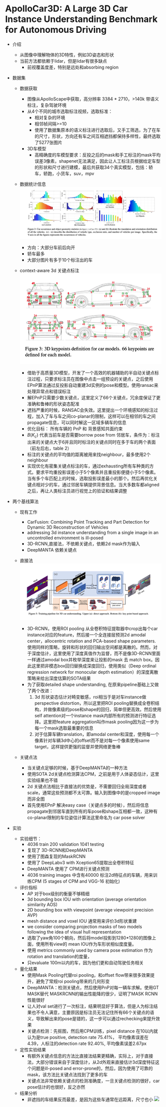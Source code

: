 # ApolloCar3D: A Large 3D Car Instance Understanding Benchmark for Autonomous Driving
* 介绍
    * 从图像中理解物体的3D特性，例如3D姿态和形状
    * 当前方法都依赖于lidar，但是lidar有很多缺点
        * 前视覆盖度差，特别是远处和absorbing region
* 数据集
    * 数据获取
        * 图像从ApolloScape中获取，高分辨率 3384 * 2710，>140k 带语义标注，复杂驾驶环境
        * 从4个不同的城市选取标注视频，选取标准：
            * 相对复杂的环境
            * 相邻帧间隔>=10
            * 使用了数据集原本的语义标注进行选取后，又手工筛选，为了在车的尺寸，形状，方向还有车之间互相遮挡都保持多样性，最终选取了5277张图片
        * 3D车模型
            * 高精确度的车模型要求：反投之后的mask和手工标注的mask平均误差3像素，shapenet无法满足，因此让人工标注员根据给定车型的形状和尺寸进行建模，最后共获取34个真实模型，包括：轿车，轿跑，小货车，suv，mpv
            
    * 数据统计信息
        ![](media/ApolloCar3DFig2.png)
        * 方向：大部分车前后向开
        * 轿车最多
        * 大部分图片有多于10个标注出的车
    * context-aware 3d 关键点标注
        ![](media/ApolloCar3DFig3.png)
        * 借助于高质量3D模型，开发了一个高效的机器辅助的半自动关键点标注过程，只要求标注员在图像中点击一组预设的关键点，之后使用EPnP算法通过反投影自动重建3d实例的pose和模型。使用ransac来处理异常点和错误标注
        * 解EPnP只需要少数关键点，这里定义了66个关键点，冗余度保证了更准确和鲁棒的形状姿态配准
        * 遮挡严重的时候，RANSAC会失效。这里提出一个环境感知的标注过程，加入了车与车之间co-planar的限制，这样可以在相邻的车之间propagate信息，可以同时解这一区域多辆车的信息
        * 优化目标： 所有车辆的 PnP 和 背景感知共面约束
        * $B(K_c)$ 代表当前车是否需要borrow pose from 邻居车，条件为：标注出来的关键点大于6并且同时标注的关键点同时在多于车的两个表面（前左后右，table 2）
        * 标注的关键点的平均值的距离被用来找neighbour，最多使用2个neighbour
        * 实现优化有密集关键点标注的车，通过exhausting所有车种类的方式。要求平均重投影误差小于5个像素并且重投影便捷小于5个像素。当有多个车匹配上的时候，选取投影误差最小的那个。然后再优化关键点相对少的车，通过邻居车辆提供背景信息。当大多数车都aligned之后，再让人类标注员进行视觉上的验证和结果调整

* 两个基线算法
    * 现有工作
        * CarFusion: Combining Point Tracking and Part Detection for Dynamic 3D Reconstruction of Vehicles
        * addressing 3d instance understanding from a single image in an uncontrolled environment is ill-posed
        * 3D-RCNN,直接法，不依赖关键点，依赖2d mask作为输入
        * DeepMANTA 依赖关键点
    * 直接法
        ![](media/ApolloCar3DFig5.png)
        * 3D-RCNN，使用ROI pooling 从全卷积特征提取器中crop出每个car instance对应的feature，然后接一个全连接层预测2d amodal center，allocentric rotation and PCA-based shape parameters. 使用同样的策略，旋转和形状的回归输出空间都是离散的。然而，对于深度估计，这里使用了深度真值作为监督，而不是像3D-RCNN里面一样通过amodal box并枚举深度来让投影的mask 去 match box。因此这里把非模态box回归替换成深度回归，使用类似（Deep ordinal regression network for monocular depth estimation）的深度离散策略来给出深度估算的SOTA结果
        * 为了获取detailed shape understanding, 在原来pipeline基础上又做了两个改进：
            1. 3d 形状姿态估计对畸变敏感，roi相当于是对车instance做perspective distortion，所以这里把ROI pooling替换成全卷积结构，并做像素级的pose和shape的回归，简单但更高效。然后使用self attention对一个instance mask内部所有的预测进行特征选择。这里把feature aggregation叫作mask pooling因为这一步为每一个mask选取最重要的信息
            2. 对于估算车辆translation，即amodal center和深度，使用每一个像素针对车辆3d中心的offset而不是对每一个像素使用same target，这样提供更强的监督并使网络更鲁棒
        
    * 关键点法
        * 当关键点足够的时候，基于DeepMANTA的一种方法
        * 使用SOTA 2d关键点检测算法CPM，之前是用于人体姿态估计，这里实验结果也不错
        * 2d 关键点法相比于直接法的优势是，不需要回归全局深度或者scale，通常这些预测都不太可靠。输入到图像中的是cropped image而非全图
        * 首先使用EPnP 解决easy case（关键点多的时候），然后将信息propagate到邻居车直到所有的车pose和shape互相都一致，这种有co-planar限制的车位姿估计算法这里命名为 car pose solver

* 实验
    * 实验细节：
        * 4036 train 200 validation 1041 testing
        * 复现了 3D-RCNN和DeepMANTA
        * 使用了图森复现的MaskRCNN
        * 使用了 DeepLabv3 with Xception65提取出全卷积特征
        * DeepMANTA 使用了 CPM进行关键点预测
        * 4036 training images 中含有40000 标注2d特征点的车辆，用来训练CPM (5 stages of CPM and VGG-16 初始化)
    * 评价指标
        * AP 对于box级别的衡量不够精细
        * 3d bounding box IOU with orientation (average orientation similarity  AOS)
        * 2D bounding box with viewpoint (average viewpoint precision AVP)
        * mesh distance and voxel IOU 通常用来评价3d形状重建
        * we consider comparing projection masks of two models following the idea of visual hull representation
        * 选取了yaw角100个朝向，然后将model投影到1280*1280的图像上面，使用所有view的 mean IOU作为车形状相似度度量。
        * 使用 metrics commonly used by camera pose estimation 作为rotation and translation的度量，
        * 只evaluate 100m以内的车，因为他们更和自动驾驶任务相关
    * 量化结果
        * 使用Mask Pooling代替roi pooling，和offset flow带来很多效果提升，避免了常规roi pooling带来的几何形变
        * DeepMANTA：检测关键点，然后使用PnP对每一辆车求解。使用GT MASK替代 MASKRCNN的输出性能降的很少，证明了MASK RCNN性能很好
        * 让人对val set进行了一次标注，结果明显好于算法，但是人为标注结果也不令人满意，主要原因是标注员无法记住所有66个关键点的语义，导致解出来的pose是错的，这一步可以通过rechecking来提升效果
        * 关键点检测：先抠图，然后用CPM训练，pixel distance 在10以内就认为是true positive, detection rate 75.41%， 平均像素误差在4.39，人标注的detection rate 92.40%, 平均像素误差2.67px
    * 定性实验结果
        * 有额外关键点信息的方法比直接法结果更精确，实际上，对于直接法，大部分错误来自于深度估计，从2d外观来直接估计3d深度特征这个问题是ill-posed and error-prone的，然后，因为使用了可靠的mask，该方法比关键点法找到了更多的车
        * 关键点法非常依赖关键点的检测准确度，一旦关键点检测的很好，car pose估计的也很好，反之亦然
    * 结果分析
        * 非遮挡的车结果反而最差，是因为这些车通常在远距离，尺寸也小
    ![](media/ApolloCar3DFig7.png)
